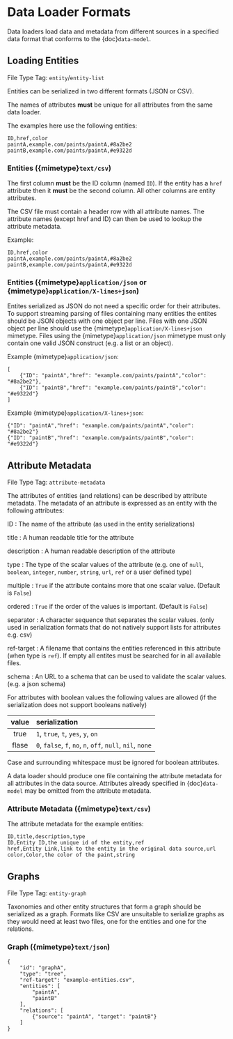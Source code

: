 # Data Loader Formats

Data loaders load data and metadata from different sources in a specified data format that conforms to the {doc}`data-model`.

## Loading Entities

File Type Tag: `entity`/`entity-list`

Entities can be serialized in two different formats (JSON or CSV).

The names of attributes **must** be unique for all attributes from the same data loader.

The examples here use the following entities:

```{csv-table}
ID,href,color
paintA,example.com/paints/paintA,#8a2be2
paintB,example.com/paints/paintA,#e9322d
```

### Entities ({mimetype}`text/csv`)

The first column **must** be the ID column (named `ID`).
If the entity has a `href` attribute then it **must** be the second column.
All other columns are entity attributes.

The CSV file must contain a header row with all attribute names.
The attribute names (except href and ID) can then be used to lookup the attribute metadata.

Example:


```{code-block} text
ID,href,color
paintA,example.com/paints/paintA,#8a2be2
paintB,example.com/paints/paintA,#e9322d
```

### Entities ({mimetype}`application/json` or {mimetype}`application/X-lines+json`)

Entites serialized as JSON do not need a specific order for their attributes.
To support streaming parsing of files containing many entities the entites should be JSON objects with one object per line.
Files with one JSON object per line should use the {mimetype}`application/X-lines+json` mimetype.
Files using the {mimetype}`application/json` mimetype must only contain one valid JSON construct (e.g. a list or an object).

Example {mimetype}`application/json`:

```{code-block} json
[
    {"ID": "paintA","href": "example.com/paints/paintA","color": "#8a2be2"},
    {"ID": "paintB","href": "example.com/paints/paintB","color": "#e9322d"}
]
```

Example {mimetype}`application/X-lines+json`:

```{code-block} json
{"ID": "paintA","href": "example.com/paints/paintA","color": "#8a2be2"}
{"ID": "paintB","href": "example.com/paints/paintB","color": "#e9322d"}
```


## Attribute Metadata

File Type Tag: `attribute-metadata`

The attributes of entities (and relations) can be described by attribute metadata.
The metadata of an attribute is expressed as an entity with the following attributes:

ID
:   The name of the attribute (as used in the entity serializations)

title
:   A human readable title for the attribute

description
:   A human readable description of the attribute

type
:   The type of the scalar values of the attribute (e.g. one of `null`, `boolean`, `integer`, `number`, `string`, `url`, `ref` or a user defined type)

multiple
:   `True` if the attribute contains more that one scalar value. (Default is `False`)

ordered
:   `True` if the order of the values is important. (Default is `False`)

separator
:   A character sequence that separates the scalar values. (only used in serialization formats that do not natively support lists for attributes e.g. csv)

ref-target
:   A filename that contains the entities referenced in this attribute (when type is `ref`). If empty all entites must be searched for in all available files.

schema
:   An URL to a schema that can be used to validate the scalar values. (e.g. a json schema)


For attributes with boolean values the following values are allowed (if the serialization does not support booleans natively)

| value | serialization                                              |
|:-----:|:-----------------------------------------------------------|
| true  | `1`, `true`, `t`, `yes`, `y`, `on`                         |
| flase | `0`, `false`, `f`, `no`, `n`, `off`, `null`, `nil`, `none` |

Case and surrounding whitespace must be ignored for boolean attributes.

A data loader should produce one file containing the attribute metadata for all attributes in the data source.
Attributes already specified in {doc}`data-model` may be omitted from the attribute metadata.


### Attribute Metadata ({mimetype}`text/csv`)

The attribute metadata for the example entities:

```{code-block} text
ID,title,description,type
ID,Entity ID,the unique id of the entity,ref
href,Entity Link,link to the entity in the original data source,url
color,Color,the color of the paint,string
```

## Graphs

File Type Tag: `entity-graph`

Taxonomies and other entity structures that form a graph should be serialized as a graph.
Formats like CSV are unsuitable to serialize graphs as they would need at least two files, one for the entities and one for the relations.

### Graph ({mimetype}`text/json`)

```{code-block} json
{
    "id": "graphA",
    "type": "tree",
    "ref-target": "example-entities.csv",
    "entities": [
        "paintA",
        "paintB"
    ],
    "relations": [
        {"source": "paintA", "target": "paintB"}
    ]
}
```
